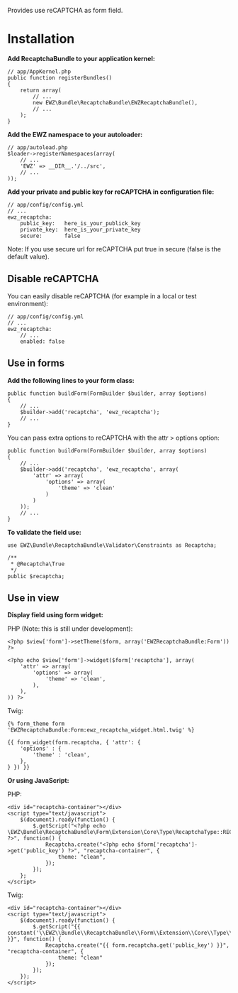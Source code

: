 Provides use reCAPTCHA as form field.

Installation
============

**Add RecaptchaBundle to your application kernel:**

    // app/AppKernel.php
    public function registerBundles()
    {
        return array(
            // ...
            new EWZ\Bundle\RecaptchaBundle\EWZRecaptchaBundle(),
            // ...
        );
    }

**Add the EWZ namespace to your autoloader:**

    // app/autoload.php
    $loader->registerNamespaces(array(
        // ...
        'EWZ' => __DIR__.'/../src',
        // ...
    ));

**Add your private and public key for reCAPTCHA in configuration file:**

    // app/config/config.yml
    // ...
    ewz_recaptcha:
        public_key:   here_is_your_publick_key
        private_key:  here_is_your_private_key
        secure:       false

Note: If you use secure url for reCAPTCHA put true in secure (false is the default value).


Disable reCAPTCHA
-----------------

You can easily disable reCAPTCHA (for example in a local or test environment):

    // app/config/config.yml
    // ...
    ewz_recaptcha:
        // ...
        enabled: false


Use in forms
------------

**Add the following lines to your form class:**

    public function buildForm(FormBuilder $builder, array $options)
    {
        // ...
        $builder->add('recaptcha', 'ewz_recaptcha');
        // ...
    }

You can pass extra options to reCAPTCHA with the attr > options option:

    public function buildForm(FormBuilder $builder, array $options)
    {
        // ...
        $builder->add('recaptcha', 'ewz_recaptcha', array(
            'attr' => array(
                'options' => array(
                    'theme' => 'clean'
                )
            )
        ));
        // ...
    }


**To validate the field use:**

    use EWZ\Bundle\RecaptchaBundle\Validator\Constraints as Recaptcha;

    /**
     * @Recaptcha\True
     */
    public $recaptcha;


Use in view
-----------

**Display field using form widget:**

PHP (Note: this is still under development):

    <?php $view['form']->setTheme($form, array('EWZRecaptchaBundle:Form')) ?>

    <?php echo $view['form']->widget($form['recaptcha'], array(
        'attr' => array(
            'options' => array(
                'theme' => 'clean',
            ),
        ),
    )) ?>

Twig:

    {% form_theme form 'EWZRecaptchaBundle:Form:ewz_recaptcha_widget.html.twig' %}

    {{ form_widget(form.recaptcha, { 'attr': {
        'options' : {
            'theme' : 'clean',
        },
    } }) }}


**Or using JavaScript:**

PHP:

    <div id="recaptcha-container"></div>
    <script type="text/javascript">
        $(document).ready(function() {
            $.getScript("<?php echo \EWZ\Bundle\RecaptchaBundle\Form\Extension\Core\Type\RecaptchaType::RECAPTCHA_API_JS_SERVER ?>", function() {
                Recaptcha.create("<?php echo $form['recaptcha']->get('public_key') ?>", "recaptcha-container", {
                    theme: "clean",
                });
            });
        };
    </script>

Twig:

    <div id="recaptcha-container"></div>
    <script type="text/javascript">
        $(document).ready(function() {
            $.getScript("{{ constant('\\EWZ\\Bundle\\RecaptchaBundle\\Form\\Extension\\Core\\Type\\RecaptchaType::RECAPTCHA_API_JS_SERVER') }}", function() {
                Recaptcha.create("{{ form.recaptcha.get('public_key') }}", "recaptcha-container", {
                    theme: "clean"
                });
            });
        });
    </script>
